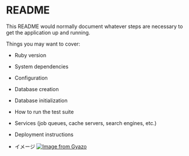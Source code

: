 # README

This README would normally document whatever steps are necessary to get the
application up and running.

Things you may want to cover:

* Ruby version

* System dependencies

* Configuration

* Database creation

* Database initialization

* How to run the test suite

* Services (job queues, cache servers, search engines, etc.)

* Deployment instructions

* イメージ
[![Image from Gyazo](https://i.gyazo.com/da436034b84dfde1a6e54277379639a8.gif)](https://gyazo.com/da436034b84dfde1a6e54277379639a8)
